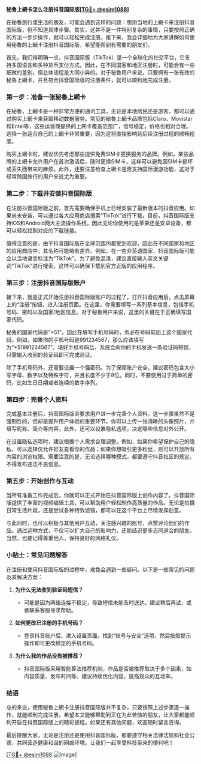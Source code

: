 **秘魯上網卡怎么注册抖音国际版[[TG💪+ @esim1088](https://t.me/s/esim1088)]**

在秘魯旅行或生活的朋友，可能会遇到这样的问题：想用当地的上網卡来注册抖音国际版，但不知道具体步骤。其实，这并不是一件特别复杂的事情，只要按照正确的方法一步步操作，就可以轻松完成注册。接下来，我会详细地为大家讲解如何使用秘魯的上網卡注册抖音国际版，希望能帮到有需要的朋友们。

首先，我们得明确一点，抖音国际版（TikTok）是一个全球化的社交平台，它支持多国语言和多种货币支付方式。因此，在不同国家和地区注册时，可能会有一些细微的差别，但总体流程是大同小异的。对于秘魯用户来说，只要拥有一张有效的秘魯上網卡，并且符合抖音国际版的注册条件，就可以顺利地完成注册。

### 第一步：准备一张秘魯上網卡

在秘魯，上網卡是一种非常方便的通讯工具，无论是本地居民还是游客，都可以通过购买上網卡来获取移动数据服务。常见的秘魯上網卡品牌包括Claro、Movistar和Entel等，这些运营商提供的上网卡覆盖范围广，信号稳定，价格也相对合理。选择一张适合自己的上網卡非常重要，因为这将直接影响到后续注册过程的顺畅程度。

购买上網卡时，建议优先考虑那些提供免费SIM卡更换服务的品牌。例如，某些品牌的上網卡允许用户在首次激活后，随时更换SIM卡，这样可以避免因SIM卡损坏或丢失而带来的麻烦。此外，还要注意检查上網卡是否支持国际漫游功能，这对于经常跨国旅行的用户来说尤为重要。

### 第二步：下载并安装抖音国际版

在注册抖音国际版之前，首先需要确保手机上已经安装了最新版本的抖音应用。如果尚未安装，可以通过各大应用商店搜索“TikTok”进行下载。目前，抖音国际版支持iOS和Android两大主流操作系统，因此无论你使用的是苹果还是安卓设备，都可以轻松找到对应的下载链接。

值得注意的是，由于抖音国际版在全球范围内都受到欢迎，因此在不同国家和地区的应用商店中，其名称可能略有差异。例如，在一些非英语国家，抖音国际版可能会以当地语言标注为“TikTok”。为了避免混淆，建议直接输入英文关键词“TikTok”进行搜索，这样可以确保下载到官方正版的应用程序。

### 第三步：注册抖音国际版账户

接下来，就是正式开始注册抖音国际版账户的过程了。打开抖音应用后，点击屏幕上的“注册”按钮，进入注册页面。在这里，你需要填写一系列基本信息，包括手机号码、密码以及国家/地区信息。对于秘魯用户来说，这里的关键在于正确填写国家代码。

秘魯的国家代码是“+51”，因此在填写手机号码时，务必在号码前加上这个国家代码。例如，如果你的手机号码是991234567，那么应该填写为“+51991234567”。填好手机号码后，系统会向你的手机发送一条验证码短信，只需输入收到的验证码即可完成验证。

除了手机号码外，还需要设置一个强密码。为了保障账户安全，建议密码包含大小写字母、数字以及特殊字符，并且长度不少于8位。同时，不要使用过于简单的密码，比如生日日期或者连续的数字序列。

### 第四步：完善个人资料

完成基本注册后，抖音国际版会要求用户进一步完善个人资料。这一步骤虽然不是强制性的，但却是提升用户体验的重要环节。你可以上传一张清晰的头像照片，并填写昵称、简介等内容。此外，还可以设置隐私选项，决定哪些信息对外公开。

在设置隐私选项时，建议根据个人需求合理调整。例如，如果你希望保护自己的隐私，可以选择仅允许好友查看你的作品；如果你想吸引更多粉丝，则可以开放所有内容的浏览权限。需要注意的是，无论选择哪种模式，都要遵守抖音社区的规定，不得发布违法不良信息。

### 第五步：开始创作与互动

当所有准备工作完成后，你就可以正式开始在抖音国际版上创作内容了。抖音国际版提供了丰富的视频编辑工具，可以帮助用户轻松制作高质量的作品。无论是拍摄日常生活片段，还是尝试各种特效滤镜，都可以在这个平台上尽情发挥创意。

与此同时，也可以积极与其他用户互动，关注感兴趣的账号，点赞评论他们的作品。通过这种方式，不仅可以扩大自己的影响力，还能结识更多志同道合的朋友。当然，也要记得尊重他人，保持良好的网络礼仪。

### 小贴士：常见问题解答

在注册和使用抖音国际版的过程中，难免会遇到一些疑问。以下是一些常见的问题及其解决方案：

1. **为什么无法收到验证码短信？**
   - 可能是因为网络连接不稳定，导致短信未能及时送达。建议稍后再试，或者联系客服寻求帮助。
   
2. **如何更改已注册的手机号码？**
   - 登录抖音账户后，进入设置页面，找到“账号与安全”选项，然后按照提示操作即可更改绑定的手机号码。

3. **为什么我的作品没有被推荐？**
   - 抖音国际版采用智能算法推荐机制，作品是否被推荐取决于多个因素，如内容质量、发布时间等。建议持续优化内容，提高观众的互动率。

### 结语

总的来说，使用秘魯上網卡注册抖音国际版并不复杂，只要按照上述步骤逐一操作，就能顺利完成注册。希望本文能够帮助到正在为此苦恼的朋友，让大家都能顺利开启在抖音国际版上的精彩旅程。如果还有其他问题，欢迎随时留言咨询。

最后提醒大家，无论是注册还是使用抖音国际版，都要遵守相关法律法规和社会公德，共同营造健康和谐的网络环境。让我们一起享受科技带来的便利吧！

[[TG💪+ @esim1088](https://t.me/s/esim1088) ![Image](https://i.postimg.cc/4NQfJmqS/Snipaste-2025-05-13-00-14-12.png)]